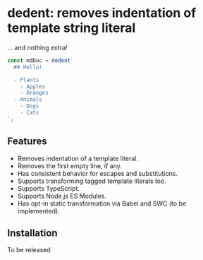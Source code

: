 # dedent: removes indentation of template string literal

... and nothing extra!

```javascript
const mdDoc = dedent`
  ## Hello!

  - Plants
    - Apples
    - Oranges
  - Animals
    - Dogs
    - Cats
`;
```

## Features

- Removes indentation of a template literal.
- Removes the first empty line, if any.
- Has consistent behavior for escapes and substitutions.
- Supports transforming tagged template literals too.
- Supports TypeScript.
- Supports Node.js ES Modules.
- Has opt-in static transformation via Babel and SWC (to be implemented).

## Installation

To be released
